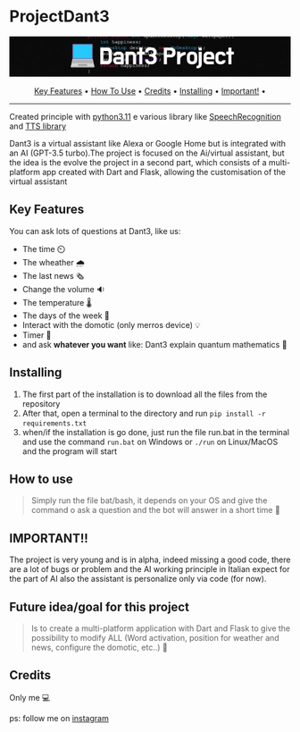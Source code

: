# ProjectDant3

<p align="center">
 <img src="/docs/Dant3_Project.png" alt="Markdownify" width ="700px" >
 </p>
 

<p align="center">
  <a href="#key-features">Key Features</a> •
  <a href="#how-to-use">How To Use</a> •
  <a href="#credits">Credits</a> •
  <a href="#installing">Installing</a> •
  <a href="#important">Important!</a> •
</p>

---

Created principle with [python3.11](https://www.python.org/downloads/) e various library like [SpeechRecognition ](https://pypi.org/project/SpeechRecognition/)  and [TTS library](https://github.com/coqui-ai/TTS) 

Dant3 is a virtual assistant like Alexa or Google Home but is integrated with an AI (GPT-3.5 turbo).The project is focused on the Ai/virtual assistant, but the idea is the evolve the project in a second part, which consists of a multi-platform app created with Dart and Flask, allowing the customisation of the virtual assistant


## Key Features
You can ask lots of questions at Dant3, like us:
- The time ⏲️
- The wheather 🌧️
- The last news 🗞️
- Change the volume 🔉
- The temperature 🌡️
- The days of the week 📆
- Interact with the domotic (only merros device) 💡
- Timer 🔂
- and ask **whatever you want** like: Dant3 explain quantum mathematics 🤖

## Installing

1. The first part of the installation is to download all the files from the repository
2. After that, open a terminal to the directory and run  `pip install -r requirements.txt`
3. when/if the installation is go done, just run the file run.bat in the terminal and use the command `run.bat` on Windows or `./run` on Linux/MacOS  and the program will start

## How to use
> Simply run the file bat/bash, it depends on your OS  and give the command o ask a question and the bot will answer in a short time 📃

## IMPORTANT!!
The project is very young and is in alpha, indeed missing a good code, there are a lot of bugs or problem and the AI working principle in Italian expect for the part of AI also the assistant is personalize only via code (for now).

## Future idea/goal for this project

> Is to create a multi-platform application with Dart and Flask to give the possibility to modify ALL (Word activation, position for weather and news, configure the domotic, etc..) 👾

## Credits
Only me 💻

ps: follow me on [instagram](https://www.instagram.com/akiidjk)


